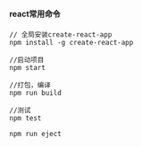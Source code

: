 #### react常用命令

```
// 全局安装create-react-app
npm install -g create-react-app
```

```
//启动项目
npm start
```

```
//打包，编译
npm run build
```

```
//测试
npm test
```

```
npm run eject
```